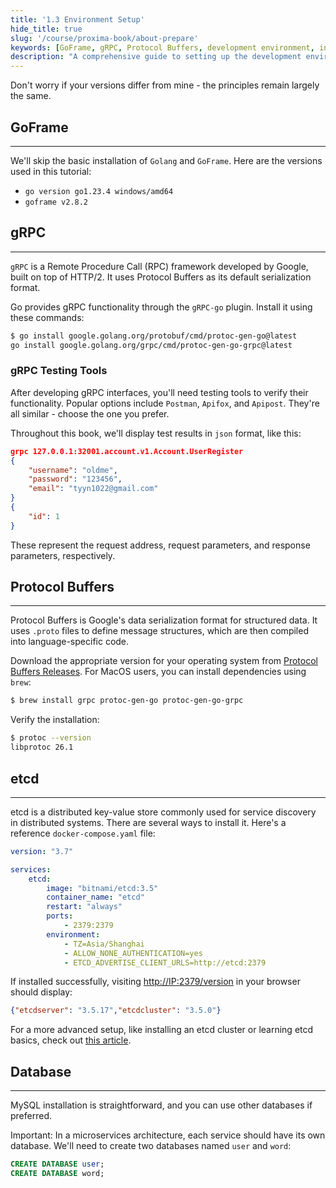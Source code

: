 ```yaml
---
title: '1.3 Environment Setup'
hide_title: true
slug: '/course/proxima-book/about-prepare'
keywords: [GoFrame, gRPC, Protocol Buffers, development environment, installation guide, etcd, microservices tools, Go installation]
description: "A comprehensive guide to setting up the development environment for GoFrame microservices projects, including Go language configuration, GoFrame framework installation, gRPC toolchain setup, and installation instructions for related dependencies."
---
```


Don't worry if your versions differ from mine - the principles remain largely the same.

## GoFrame
---
We'll skip the basic installation of `Golang` and `GoFrame`. Here are the versions used in this tutorial:
- `go version go1.23.4 windows/amd64`
- `goframe v2.8.2`

## gRPC
---
`gRPC` is a Remote Procedure Call (RPC) framework developed by Google, built on top of HTTP/2. It uses Protocol Buffers as its default serialization format.

Go provides gRPC functionality through the `gRPC-go` plugin. Install it using these commands:
```bash
$ go install google.golang.org/protobuf/cmd/protoc-gen-go@latest
go install google.golang.org/grpc/cmd/protoc-gen-go-grpc@latest
```

### gRPC Testing Tools
After developing gRPC interfaces, you'll need testing tools to verify their functionality. Popular options include `Postman`, `Apifox`, and `Apipost`. They're all similar - choose the one you prefer.

Throughout this book, we'll display test results in `json` format, like this:
```json
grpc 127.0.0.1:32001.account.v1.Account.UserRegister
{
    "username": "oldme",
    "password": "123456",
    "email": "tyyn1022@gmail.com"
}
{
    "id": 1
}
```

These represent the request address, request parameters, and response parameters, respectively.

## Protocol Buffers
---
Protocol Buffers is Google's data serialization format for structured data. It uses `.proto` files to define message structures, which are then compiled into language-specific code.

Download the appropriate version for your operating system from [Protocol Buffers Releases](https://github.com/protocolbuffers/protobuf/releases). For MacOS users, you can install dependencies using `brew`:

```bash
$ brew install grpc protoc-gen-go protoc-gen-go-grpc
```

Verify the installation:
```bash
$ protoc --version
libprotoc 26.1
```

## etcd
---
etcd is a distributed key-value store commonly used for service discovery in distributed systems. There are several ways to install it. Here's a reference `docker-compose.yaml` file:

```yaml
version: "3.7"

services:
    etcd:
        image: "bitnami/etcd:3.5"
        container_name: "etcd"
        restart: "always"
        ports:
            - 2379:2379
        environment:
            - TZ=Asia/Shanghai
            - ALLOW_NONE_AUTHENTICATION=yes
            - ETCD_ADVERTISE_CLIENT_URLS=http://etcd:2379
```

If installed successfully, visiting [http://IP:2379/version](http://IP:2379/version) in your browser should display:
```json
{"etcdserver": "3.5.17","etcdcluster": "3.5.0"}
```

For a more advanced setup, like installing an etcd cluster or learning etcd basics, check out [this article](https://oldme.net/article/32).

## Database
---
MySQL installation is straightforward, and you can use other databases if preferred.

Important: In a microservices architecture, each service should have its own database. We'll need to create two databases named `user` and `word`:

```sql
CREATE DATABASE user;
CREATE DATABASE word;